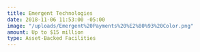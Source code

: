 ```yaml
---
title: Emergent Technologies
date: 2018-11-06 11:53:00 -05:00
image: "/uploads/Emergent%20Payments%20%E2%80%93%20Color.png"
amount: Up to $15 million
type: Asset-Backed Facilities
---
```


